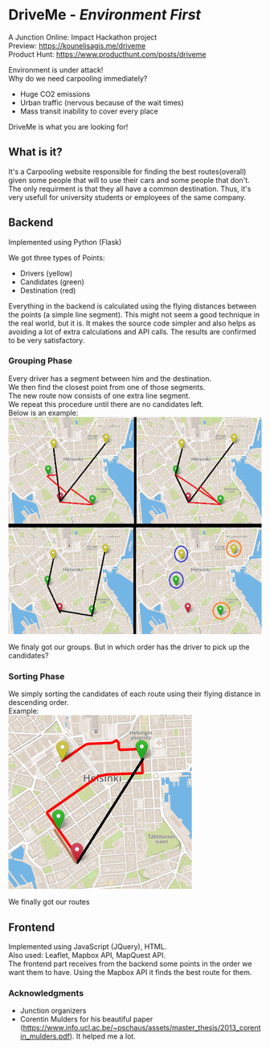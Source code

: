 # DriveMe - *Environment First*

A Junction Online: Impact Hackathon project<br>
Preview: https://kounelisagis.me/driveme<br>
Product Hunt: https://www.producthunt.com/posts/driveme<br>

Environment is under attack!<br>
Why do we need carpooling immediately?<br>
- Huge CO2 emissions
- Urban traffic (nervous because of the wait times)
- Mass transit inability to cover every place

DriveMe is what you are looking for!

## What is it?
It's a Carpooling website responsible for finding the best routes(overall) given some people that will to use their cars and some people that don't. The only requirment is that they all have a common destination. Thus, it's very usefull for university students or employees of the same company.




## Backend
Implemented using Python (Flask)

We got three types of Points:
- Drivers (yellow)
- Candidates (green)
- Destination (red)

Everything in the backend is calculated using the flying distances between the points (a simple line segment). This might not seem a good technique in the real world, but it is. It makes the source code simpler and also helps as avoiding a lot of extra calculations and API calls. The results are confirmed to be very satisfactory.

### Grouping Phase
Every driver has a segment between him and the destination.<br>
We then find the closest point from one of those segments.<br>
The new route now consists of one extra line segment.<br>
We repeat this procedure until there are no candidates left.<br>
Below is an example:<br>
![Example #1](_images/1.png)

We finaly got our groups. But in which order has the driver to pick up the candidates?

### Sorting Phase
We simply sorting the candidates of each route using their flying distance in descending order.<br>
Example:<br>
![Example #2](_images/2.png)

We finally got our routes

## Frontend
Implemented using JavaScript (JQuery), HTML.<br>
Also used: Leaflet, Mapbox API, MapQuest API.<br>
The frontend part receives from the backend some points in the order we want them to have. Using the Mapbox API it finds the best route for them.

### Acknowledgments

- Junction organizers
- Corentin Mulders for his beautiful paper (https://www.info.ucl.ac.be/~pschaus/assets/master_thesis/2013_corentin_mulders.pdf). It helped me a lot.
